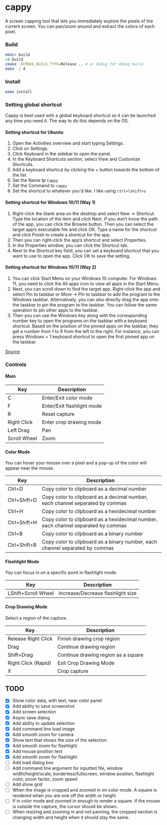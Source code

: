 # cappy

A screen capping tool that lets you immediately explore the pixels of the current screen. You can pan/zoom around and extract the colors of each pixel.

### Build
``` bash
mkdir build
cd build
cmake -DCMAKE_BUILD_TYPE=Release .. # or Debug for debug build
make -j 4
```

### Install
``` bash
make install
```

### Setting global shortcut
Cappy is best used with a global keyboard shortcut so it can be launched any time you need it.
The way to do this depends on the OS.

#### Setting shortcut for Ubuntu
1. Open the Activities overview and start typing Settings.
2. Click on Settings.
3. Click Keyboard in the sidebar to open the panel.
4. In the Keyboard Shortcuts section, select View and Customize Shortcuts.
5. Add a keyboard shortcut by clicking the + button towards the bottom of the list
6. Set the Name tp ```Cappy```
7. Set the Command to ```cappy```
8. Set the shortcut to whatever you'd like. I like using ```ctrl+lshift+z```


#### Setting shortcut for Windows 10/11 (Way 1)
1. Right-click the blank area on the desktop and select New -> Shortcut. Type the location of the item and click Next. If you don’t know the path of the app, you can click the Browse button. Then you can select the target app’s executable file and click OK. Type a name for the shortcut and click Finish to create a shortcut for the app.
2. Then you can right-click the app’s shortcut and select Properties.
3. In the Properties window, you can click the Shortcut tab.
4. Next to the Shortcut key field, you can set a keyboard shortcut that you want to use to open the app. Click OK to save the setting.

#### Setting shortcut for Windows 10/11 (Way 2)
1. You can click Start Menu on your Windows 10 computer. For Windows 11, you need to click the All apps icon to view all apps in the Start Menu.
2. Next, you can scroll down to find the target app. Right-click the app and select Pin to taskbar or More -> Pin to taskbar to add the program to the Windows taskbar. Alternatively, you can also directly drag the app onto the taskbar to pin the program to the taskbar. You can follow the same operation to pin other apps to the taskbar.
3. Then you can use the Windows key along with the corresponding number key to open the programs on the taskbar with a keyboard shortcut. Based on the position of the pinned apps on the taskbar, they get a number from 1 to 9 from the left to the right. For instance, you can press Windows + 1 keyboard shortcut to open the first pinned app on the taskbar.

[Source](https://www.minitool.com/news/open-a-program-with-keyboard-shortcut-win-10-11.html)

### Controls

#### Main

| Key          | Description                |
| ------------ | -------------------------- |
| C            | Enter/Exit color mode      |
| F            | Enter/Exit flashlight mode |
| R            | Reset capture              |
| Right Click  | Enter crop drawing mode    |
| Left Drag    | Pan                        |
| Scroll Wheel | Zoom                       |



#### Color Mode

You can hover your mouse over a pixel and a pop-up of the color will appear near the mouse.  

| Key          | Description                                                                       |
| ------------ | --------------------------------------------------------------------------------- |
| Ctrl+D       | Copy color to clipboard as a decimal number                                       |
| Ctrl+Shift+D | Copy color to clipboard as a decimal number, each channel separated by commas     |
| Ctrl+H       | Copy color to clipboard as a hexidecimal number                                   |
| Ctrl+Shift+H | Copy color to clipboard as a hexidecimal number, each channel separated by commas |
| Ctrl+B       | Copy color to clipboard as a binary number                                        |
| Ctrl+Shift+B | Copy color to clipboard as a binary number, each channel separated by commas      |

#### Flashlight Mode

You can focus in on a specific point in flashlight mode.

| Key                 | Description                       |
| ------------------- | --------------------------------- |
| LShift+Scroll Wheel | Increase/Decrease flashlight size |

#### Crop Drawing Mode

Select a region of the capture.

| Key                 | Description                         |
| ------------------- | ----------------------------------- |
| Release Right Click | Finish drawing crop region          |
| Drag                | Continue drawing region             |
| Shift+Drag          | Continue drawing region as a square |
| Right Click (Rapid) | Exit Crop Drawing Mode              |
| X                   | Crop capture                        |

## TODO
- [x] Show color data, with text, near color panel
- [x] Add ability to save screenshot
- [x] Add screen selection
- [x] Async save dialog 
- [x] Add ability to update selection
- [x] Add command line load image 
- [x] Add smooth zoom for camera
- [x] Show text that shows the size of the selection
- [x] Add smooth zoom for flashlight
- [x] Add mouse position text
- [x] Add smooth zoom for flashlight
- [ ] Add load dialog box
- [ ] Add command line argument for inputted file, window width/height/scale, borderless/fullscreen, window position,
      flashlight color, zoom factor, zoom speed
- [ ] Add show grid
- [ ] When the image is cropped and zoomed in on color mode. A square is rendered when you are one off the width or height
- [ ] If in color mode and zoomed in enough to render a square. If the mouse is outside the capture, the cursor should be shown.
- [ ] When resizing and zooming in and not panning, the cropped section is changing width and height when it should stay the same.